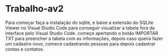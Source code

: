 # Trabalho-av2

 Para começar faça a instalação do sqlite, e baixe a extensão do SQLite Viewer no Visual Studio Code para conseguir visualizar a tabela fora da interface pelo Visual Studio Code.
 começe apertando o botão IMPORTAR TXT para preencher a tabela com as informações, depois caso queira fazer um cadastro novo, comece cadastrando pessoas para depois cadastrar contas e contatos.

